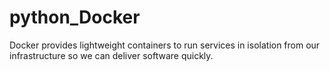 # python_Docker
Docker provides lightweight containers to run services in isolation from our infrastructure so we can deliver software quickly. 
